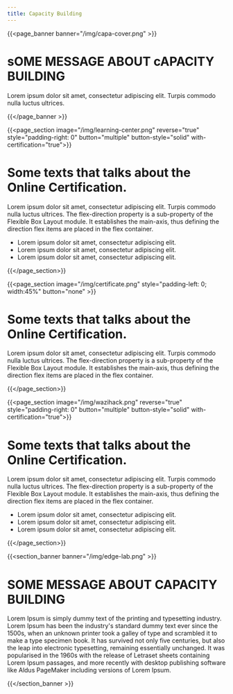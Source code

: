 ```yaml
---
title: Capacity Building
---
```


{{<page_banner banner="/img/capa-cover.png" >}}

# sOME MESSAGE ABOUT cAPACITY BUILDING

Lorem ipsum dolor sit amet, consectetur adipiscing elit. Turpis commodo nulla luctus ultrices.

{{</page_banner >}}

{{<page_section image="/img/learning-center.png" reverse="true" style="padding-right: 0" button="multiple" button-style="solid" with-certification="true">}}

# Some texts that talks about the Online Certification.
Lorem ipsum dolor sit amet, consectetur adipiscing elit. Turpis commodo nulla luctus ultrices. The flex-direction property is a sub-property of the Flexible Box Layout module. It establishes the main-axis, thus defining the direction flex items are placed in the flex container.
- Lorem ipsum dolor sit amet, consectetur adipiscing elit.
- Lorem ipsum dolor sit amet, consectetur adipiscing elit.
- Lorem ipsum dolor sit amet, consectetur adipiscing elit.

{{</page_section>}}

{{<page_section image="/img/certificate.png" style="padding-left: 0; width:45%" button="none" >}}

# Some texts that talks about the Online Certification.
Lorem ipsum dolor sit amet, consectetur adipiscing elit. Turpis commodo nulla luctus ultrices. The flex-direction property is a sub-property of the Flexible Box Layout module. It establishes the main-axis, thus defining the direction flex items are placed in the flex container.

{{</page_section>}}

{{<page_section image="/img/wazihack.png" reverse="true" style="padding-right: 0" button="multiple" button-style="solid" with-certification="true">}}

# Some texts that talks about the Online Certification.
Lorem ipsum dolor sit amet, consectetur adipiscing elit. Turpis commodo nulla luctus ultrices. The flex-direction property is a sub-property of the Flexible Box Layout module. It establishes the main-axis, thus defining the direction flex items are placed in the flex container.
- Lorem ipsum dolor sit amet, consectetur adipiscing elit.
- Lorem ipsum dolor sit amet, consectetur adipiscing elit.
- Lorem ipsum dolor sit amet, consectetur adipiscing elit.

{{</page_section>}}

{{<section_banner banner="/img/edge-lab.png" >}}

# SOME MESSAGE ABOUT CAPACITY BUILDING

Lorem Ipsum is simply dummy text of the printing and typesetting industry. Lorem Ipsum has been the industry's standard dummy text ever since the 1500s, when an unknown printer took a galley of type and scrambled it to make a type specimen book. It has survived not only five centuries, but also the leap into electronic typesetting, remaining essentially unchanged. It was popularised in the 1960s with the release of Letraset sheets containing Lorem Ipsum passages, and more recently with desktop publishing software like Aldus PageMaker including versions of Lorem Ipsum.

{{</section_banner >}}
